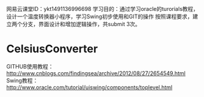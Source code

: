 
网易云课堂ID：ykt1491136996698
学习目的：通过学习oracle的turorials教程，设计一个温度转换器小程序，学习Swing初步使用和GIT的操作
按照课程要求，建立两个分支，界面设计和增加逻辑操作，共submit 3次。
# CelsiusConverter
GITHUB使用教程：http://www.cnblogs.com/findingsea/archive/2012/08/27/2654549.html
Swing教程：http://www.oracle.com/tutorial/uiswing/components/toplevel.html
